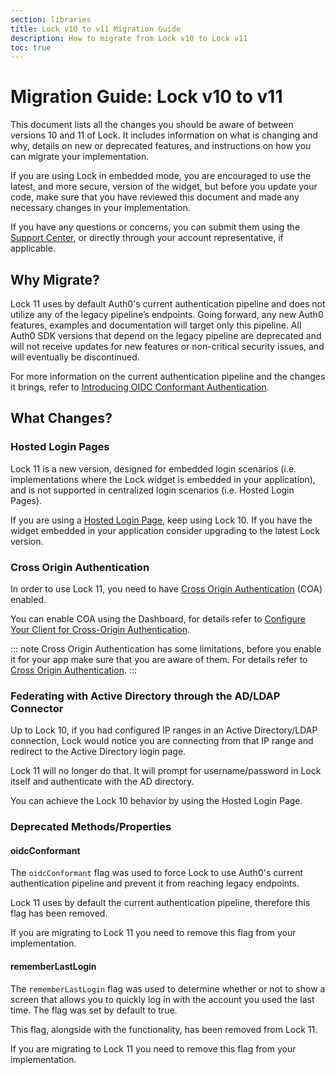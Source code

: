 ```yaml
---
section: libraries
title: Lock v10 to v11 Migration Guide
description: How to migrate from Lock v10 to Lock v11
toc: true
---
```

# Migration Guide: Lock v10 to v11

This document lists all the changes you should be aware of between versions 10 and 11 of Lock. It includes information on what is changing and why, details on new or deprecated features, and instructions on how you can migrate your implementation.

If you are using Lock in embedded mode, you are encouraged to use the latest, and more secure, version of the widget, but before you update your code, make sure that you have reviewed this document and made any necessary changes in your implementation. 

If you have any questions or concerns, you can submit them using the [Support Center](${env.DOMAIN_URL_SUPPORT}), or directly through your account representative, if applicable. 

## Why Migrate?

Lock 11 uses by default Auth0's current authentication pipeline and does not utilize any of the legacy pipeline’s endpoints. Going forward, any new Auth0 features, examples and documentation will target only this pipeline. All Auth0 SDK versions that depend on the legacy pipeline are deprecated and will not receive updates for new features or non-critical security issues, and will eventually be discontinued.

For more information on the current authentication pipeline and the changes it brings, refer to [Introducing OIDC Conformant Authentication](/api-auth/intro).

## What Changes?

### Hosted Login Pages

Lock 11 is a new version, designed for embedded login scenarios (i.e. implementations where the Lock widget is embedded in your application), and is not supported in centralized login scenarios (i.e. Hosted Login Pages).

If you are using a [Hosted Login Page](/hosted-pages/login), keep using Lock 10. If you have the widget embedded in your application consider upgrading to the latest Lock version.

### Cross Origin Authentication

Ιn order to use Lock 11, you need to have [Cross Origin Authentication](/cross-origin-authentication) (COA) enabled. 

You can enable COA using the Dashboard, for details refer to [Configure Your Client for Cross-Origin Authentication](/cross-origin-authentication#configure-your-client-for-cross-origin-authentication).

::: note
Cross Origin Authentication has some limitations, before you enable it for your app make sure that you are aware of them. For details refer to [Cross Origin Authentication](/cross-origin-authentication).
:::

### Federating with Active Directory through the AD/LDAP Connector

Up to Lock 10, if you had configured IP ranges in an Active Directory/LDAP connection, Lock would notice you are connecting from that IP range and redirect to the Active Directory login page.

Lock 11 will no longer do that. It will prompt for username/password in Lock itself and authenticate with the AD directory.

You can achieve the Lock 10 behavior by using the Hosted Login Page.

### Deprecated Methods/Properties

#### oidcConformant

The `oidcConformant` flag was used to force Lock to use Auth0's current authentication pipeline and prevent it from reaching legacy endpoints.

Lock 11 uses by default the current authentication pipeline, therefore this flag has been removed. 

If you are migrating to Lock 11 you need to remove this flag from your implementation.

#### rememberLastLogin

The `rememberLastLogin` flag was used to determine whether or not to show a screen that allows you to quickly log in with the account you used the last time. The flag was set by default to true.

This flag, alongside with the functionality, has been removed from Lock 11.

If you are migrating to Lock 11 you need to remove this flag from your implementation.
